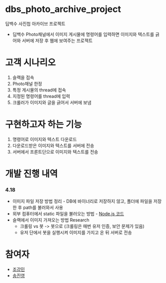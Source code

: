# dbs_photo_archive_project
딥백수 사진첩 아카이브 프로젝트

- 딥백수 Photo채널에서 이미지 게시물에 명령어를 입력하면 이미지와 텍스트를 긁어와 서버에 저장 후 웹에 보여주는 프로젝트

# 고객 시나리오
1. 슬랙을 접속
2. Photo채널 한정
3. 특정 게시물의 thread에 접속
4. 지정된 명령어를 thread에 입력
5. 크롤러가 이미지와 글을 긁어서 서버에 보냄


# 구현하고자 하는 기능
1. 명령어로 이미지와 텍스트 다운로드
2. 다운로드받은 이미지와 텍스트를 서버에 전송
3. 서버에서 프론트단으로 이미지와 텍스트를 전송

# 개발 진행 내역
### 4.18
  - 이미지 파일 저장 방법 정리 - DB에 바이너리로 저장하지 않고, 폴더에 파일을 저장한 후 path를 불러와서 사용
  - 외부 컴퓨터에서 static 파일을 불러오는 방법 - [Node.js 코드](https://www.geeksforgeeks.org/how-to-fetch-images-from-node-server/)
  - 슬랙에서 이미지 가져오는 방법 Research
    - 크롤링 vs 봇 -> 봇으로 (크롤링은 매번 유저 인증, 보안 문제가 있음)
    - 유저 단에서 봇을 실행시켜 이미지를 가지고 온 뒤 서버로 전송 

# 참여자
- [조강민](https://github.com/gangmin1996)
- [송진영](https://github.com/diligejy)
